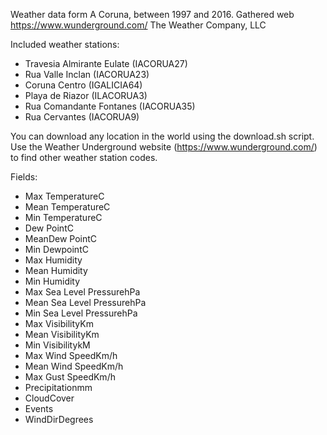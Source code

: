 
Weather data form A Coruna, between 1997 and 2016. Gathered web https://www.wunderground.com/ The Weather Company, LLC


Included weather stations:
- Travesia Almirante Eulate (IACORUA27)
- Rua Valle Inclan (IACORUA23)
- Coruna Centro (IGALICIA64)
- Playa de Riazor (ILACORUA3)
- Rua Comandante Fontanes (IACORUA35)
- Rua Cervantes (IACORUA9)

You can download any location in the world using the download.sh script. Use the Weather Underground website (https://www.wunderground.com/) to find other weather station codes.

Fields:
- Max TemperatureC
- Mean TemperatureC
- Min TemperatureC
- Dew PointC
- MeanDew PointC
- Min DewpointC
- Max Humidity
- Mean Humidity
- Min Humidity
- Max Sea Level PressurehPa
- Mean Sea Level PressurehPa
- Min Sea Level PressurehPa
- Max VisibilityKm
- Mean VisibilityKm
- Min VisibilitykM
- Max Wind SpeedKm/h
- Mean Wind SpeedKm/h
- Max Gust SpeedKm/h
- Precipitationmm
- CloudCover
- Events
- WindDirDegrees





